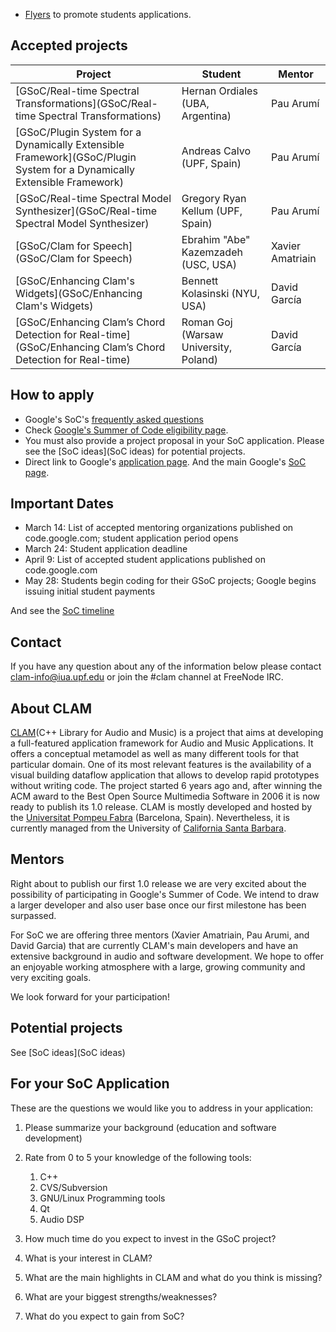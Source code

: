 -   [Flyers](http://clam-project.org/download/misc/) to promote students applications.

Accepted projects
-----------------

|Project|Student|Mentor|
|-------|-------|------|
|[GSoC/Real-time Spectral Transformations](GSoC/Real-time Spectral Transformations)|Hernan Ordiales (UBA, Argentina)|Pau Arumí|
|[GSoC/Plugin System for a Dynamically Extensible Framework](GSoC/Plugin System for a Dynamically Extensible Framework)|Andreas Calvo (UPF, Spain)|Pau Arumí|
|[GSoC/Real-time Spectral Model Synthesizer](GSoC/Real-time Spectral Model Synthesizer)|Gregory Ryan Kellum (UPF, Spain)|Pau Arumí|
|[GSoC/Clam for Speech](GSoC/Clam for Speech)|Ebrahim "Abe" Kazemzadeh (USC, USA)|Xavier Amatriain|
|[GSoC/Enhancing Clam's Widgets](GSoC/Enhancing Clam's Widgets)|Bennett Kolasinski (NYU, USA)|David García|
|[GSoC/Enhancing Clam’s Chord Detection for Real-time](GSoC/Enhancing Clam’s Chord Detection for Real-time)|Roman Goj (Warsaw University, Poland)|David García|

How to apply
------------

-   Google's SoC's [frequently asked questions](http://code.google.com/support/bin/topic.py?topic=10442)
-   Check [Google's Summer of Code eligibility page](http://code.google.com/support/bin/topic.py?topic=10730).
-   You must also provide a project proposal in your SoC application. Please see the [SoC ideas](SoC ideas) for potential projects.
-   Direct link to Google's [application page](http://groups.google.com/group/google-summer-of-code-announce/web/guide-to-the-gsoc-web-app-for-student-applicants). And the main Google's [SoC page](http://code.google.com/soc/).

Important Dates
---------------

-   March 14: List of accepted mentoring organizations published on code.google.com; student application period opens
-   March 24: Student application deadline
-   April 9: List of accepted student applications published on code.google.com
-   May 28: Students begin coding for their GSoC projects; Google begins issuing initial student payments

And see the [SoC timeline](http://code.google.com/support/bin/answer.py?answer=60325&topic=10729)

Contact
-------

If you have any question about any of the information below please contact clam-info@iua.upf.edu or join the \#clam channel at FreeNode IRC.

About CLAM
----------

[CLAM](http://clam-project.org)(C++ Library for Audio and Music) is a project that aims at developing a full-featured application framework for Audio and Music Applications. It offers a conceptual metamodel as well as many different tools for that particular domain. One of its most relevant features is the availability of a visual building dataflow application that allows to develop rapid prototypes without writing code. The project started 6 years ago and, after winning the ACM award to the Best Open Source Multimedia Software in 2006 it is now ready to publish its 1.0 release. CLAM is mostly developed and hosted by the [Universitat Pompeu Fabra](http://www.upf.edu) (Barcelona, Spain). Nevertheless, it is currently managed from the University of [California Santa Barbara](http://www.ucsb.edu).

Mentors
-------

Right about to publish our first 1.0 release we are very excited about the possibility of participating in Google's Summer of Code. We intend to draw a larger developer and also user base once our first milestone has been surpassed.

For SoC we are offering three mentors (Xavier Amatriain, Pau Arumi, and David Garcia) that are currently CLAM's main developers and have an extensive background in audio and software development. We hope to offer an enjoyable working atmosphere with a large, growing community and very exciting goals.

We look forward for your participation!

Potential projects
------------------

See [SoC ideas](SoC ideas)

For your SoC Application
------------------------

These are the questions we would like you to address in your application:

1.  Please summarize your background (education and software development)
2.  Rate from 0 to 5 your knowledge of the following tools:
    1.  C++
    2.  CVS/Subversion
    3.  GNU/Linux Programming tools
    4.  Qt
    5.  Audio DSP

3.  How much time do you expect to invest in the GSoC project?
4.  What is your interest in CLAM?
5.  What are the main highlights in CLAM and what do you think is missing?
6.  What are your biggest strengths/weaknesses?
7.  What do you expect to gain from SoC?

